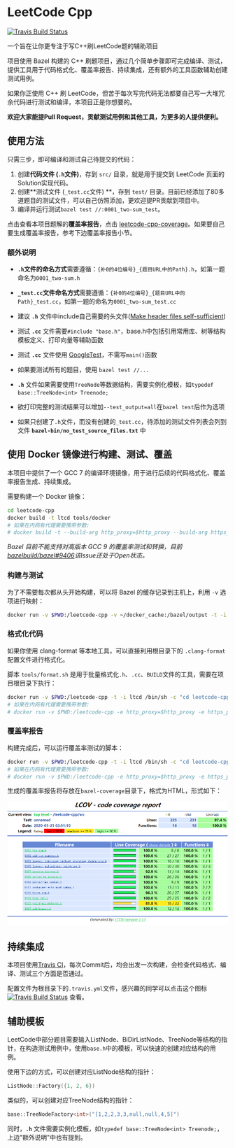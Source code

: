 # LeetCode Cpp

[![Travis Build Status][travis-image]][travis-url]

一个旨在让你更专注于写C++刷LeetCode题的辅助项目

项目使用 Bazel 构建的 C++ 刷题项目，通过几个简单步骤即可完成编译、测试，提供工具用于代码格式化、覆盖率报告、持续集成，还有额外的工具函数辅助创建测试用例。

如果你正使用 C++ 刷 LeetCode，但苦于每次写完代码无法都要自己写一大堆冗余代码进行测试和编译，本项目正是你想要的。

**欢迎大家能提Pull Request，贡献测试用例和其他工具，为更多的人提供便利。**

## 使用方法

只需三步，即可编译和测试自己待提交的代码：

1. 创建**代码文件 (`.h`文件)**，存到 `src/` 目录，就是用于提交到 LeetCode 页面的Solution实现代码。
2. 创建**测试文件 (`_test.cc`文件) **，存到 `test/` 目录。目前已经添加了80多道题目的测试文件，可以自己仿照添加，更欢迎提PR贡献到项目中。
3. 编译并运行测试`bazel test //:0001_two-sum_test`。

点击查看本项目题解的**覆盖率报告**，点击 [leetcode-cpp-coverage](https://panzhongxian.github.io/leetcode-cpp-coverage/leetcode-cpp/src/index.html)。如果要自己要生成覆盖率报告，参考下边覆盖率报告小节。

### 额外说明

- **`.h`文件的命名方式**需要遵循：`{补0的4位编号}_{题目URL中的Path}.h`，如第一题命名为`0001_two-sum.h`
- **`_test.cc`文件命名方式**需要遵循：`{补0的4位编号}_{题目URL中的Path}_test.cc`，如第一题的命名为`0001_two-sum_test.cc`

- 建议 **`.h`** 文件中include自己需要的头文件([Make header files self-sufficient](https://www.oreilly.com/library/view/c-coding-standards/0321113586/ch24.html))
- 测试 **`.cc`** 文件需要`#include "base.h"`，base.h中包括引用常用库、树等结构模板定义、打印向量等辅助函数
- 测试 **`.cc`** 文件使用 [GoogleTest](https://github.com/google/googletest)，不需写`main()`函数
- 如果要测试所有的题目，使用 `bazel test //...`

- **`.h`** 文件如果需要使用`TreeNode`等数据结构，需要实例化模板，如`typedef base::TreeNode<int> Treenode;`
- 欲打印完整的测试结果可以增加`--test_output=all`在`bazel test`后作为选项

- 如果只创建了`.h`文件，而没有创建的`_test.cc`，待添加的测试文件列表会列到文件 **`bazel-bin/no_test_source_files.txt`** 中

## 使用 Docker 镜像进行构建、测试、覆盖

本项目中提供了一个 GCC 7 的编译环境镜像，用于进行后续的代码格式化、覆盖率报告生成、持续集成。

需要构建一个 Docker 镜像：

```bash
cd leetcode-cpp
docker build -t ltcd tools/docker
# 如果在内网有代理需要携带参数:
# docker build -t --build-arg http_proxy=$http_proxy --build-arg https_proxy=$https_proxy ltcd tools/docker
```

*Bazel 目前不能支持对高版本 GCC 9 的覆盖率测试和转换，目前[bazelbuild/bazel#9406](https://github.com/bazelbuild/bazel/issues/9406)该Issue还处于Open状态。*

### 构建与测试

为了不需要每次都从头开始构建，可以将 Bazel 的缓存记录到主机上，利用 `-v` 选项进行映射：

```bash
docker run -v $PWD:/leetcode-cpp -v ~/docker_cache:/bazel/output -t -i ltcd /bin/sh -c "cd leetcode-cpp && bash tools/build.sh"
```

### 格式化代码

如果你使用 clang-format 等本地工具，可以直接利用根目录下的 `.clang-format` 配置文件进行格式化。

脚本 `tools/format.sh` 是用于批量格式化`.h`、`.cc`、`BUILD`文件的工具，需要在项目根目录下执行：

```bash
docker run -v $PWD:/leetcode-cpp -t -i ltcd /bin/sh -c "cd leetcode-cpp && bash tools/format.sh"
# 如果在内网有代理需要携带参数:
# docker run -v $PWD:/leetcode-cpp -e http_proxy=$http_proxy -e https_proxy=$https_proxy -t -i ltcd /bin/sh -c "cd leetcode-cpp && bash tools/format.sh"
```

### 覆盖率报告

构建完成后，可以运行覆盖率测试的脚本：

```bash
docker run -v $PWD:/leetcode-cpp -t -i ltcd /bin/sh -c "cd leetcode-cpp && bash tools/coverage.sh"
# 如果在内网有代理需要携带参数:
# docker run -v $PWD:/leetcode-cpp -e http_proxy=$http_proxy -e https_proxy=$https_proxy -t -i ltcd /bin/sh -c "cd leetcode-cpp && bash tools/coverage.sh"
```

生成的覆盖率报告将存放在`bazel-coverage`目录下，格式为HTML，形式如下：

![Coverage HTML](pic/lcov-coverage.png)

## 持续集成

本项目使用[Travis CI](https://travis-ci.org/)，每次Commit后，均会出发一次构建，会检查代码格式、编译、测试三个方面是否通过。

配置文件为根目录下的`.travis.yml`文件，感兴趣的同学可以点击这个图标 [![Travis Build Status][travis-image]][travis-url] 查看。

## 辅助模板

LeetCode中部分题目需要输入ListNode、BiDirListNode、TreeNode等结构的指针，在构造测试用例中，使用`base.h`中的模板，可以快速的创建对应结构的用例。

使用下边的方式，可以创建对应ListNode结构的指针：

```c++
ListNode::Factory({1, 2, 6})
```

类似的，可以创建对应TreeNode结构的指针：

```c++
base::TreeNodeFactory<int>("[1,2,2,3,3,null,null,4,5]")
```

同时，**`.h`** 文件需要实例化模板，如`typedef base::TreeNode<int> Treenode;`，上边"额外说明"中也有提到。

[travis-image]: https://app.travis-ci.com/panzhongxian/leetcode-cpp.svg?branch=master
[travis-url]: https://app.travis-ci.com/github/panzhongxian/leetcode-cpp

